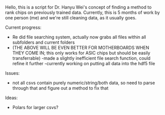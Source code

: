 Hello, this is a script for Dr. Hanyu Wei's concept of finding a method to rank chips on previously trained data.
Currently, this is 5 months of work by one person (me) and we're still cleaning data, as it usually goes.

Current progress:
-  Re did file searching system, actually now grabs all files within all subfolders and current folders
  - (THE ABOVE WILL BE EVEN BETTER FOR MOTHERBOARDS WHEN THEY COME IN; this only works for ASIC chips but should be easily transferrable)
-made a slightly inefficient file search function, could refine it further
-currently working on putting all data into the hdf5 file

Issues:
- not all csvs contain purely numeric/string/both data, so need to parse through that and figure out a method to fix that 

Ideas:
- Polars for larger csvs?
